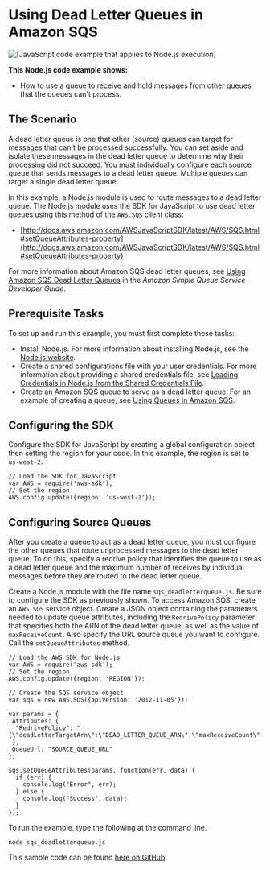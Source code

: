 # Using Dead Letter Queues in Amazon SQS<a name="sqs-examples-dead-letter-queues"></a>

![\[JavaScript code example that applies to Node.js execution\]](http://docs.aws.amazon.com/sdk-for-javascript/v2/developer-guide/images/nodeicon.png)

**This Node\.js code example shows:**
+ How to use a queue to receive and hold messages from other queues that the queues can't process\.

## The Scenario<a name="sqs-examples-dead-letter-queues-scenario"></a>

A dead letter queue is one that other \(source\) queues can target for messages that can't be processed successfully\. You can set aside and isolate these messages in the dead letter queue to determine why their processing did not succeed\. You must individually configure each source queue that sends messages to a dead letter queue\. Multiple queues can target a single dead letter queue\.

In this example, a Node\.js module is used to route messages to a dead letter queue\. The Node\.js module uses the SDK for JavaScript to use dead letter queues using this method of the `AWS.SQS` client class:
+ [http://docs.aws.amazon.com/AWSJavaScriptSDK/latest/AWS/SQS.html#setQueueAttributes-property](http://docs.aws.amazon.com/AWSJavaScriptSDK/latest/AWS/SQS.html#setQueueAttributes-property)

For more information about Amazon SQS dead letter queues, see [Using Amazon SQS Dead Letter Queues](http://docs.aws.amazon.com/AWSSimpleQueueService/latest/SQSDeveloperGuide/sqs-dead-letter-queues.html) in the *Amazon Simple Queue Service Developer Guide*\.

## Prerequisite Tasks<a name="sqs-examples-dead-letter-queues-prerequisites"></a>

To set up and run this example, you must first complete these tasks:
+ Install Node\.js\. For more information about installing Node\.js, see the [Node\.js website](https://nodejs.org)\.
+ Create a shared configurations file with your user credentials\. For more information about providing a shared credentials file, see [Loading Credentials in Node\.js from the Shared Credentials File](loading-node-credentials-shared.md)\.
+ Create an Amazon SQS queue to serve as a dead letter queue\. For an example of creating a queue, see [Using Queues in Amazon SQS](sqs-examples-using-queues.md)\.

## Configuring the SDK<a name="sqs-examples-dead-letter-queues-configure-sdk"></a>

Configure the SDK for JavaScript by creating a global configuration object then setting the region for your code\. In this example, the region is set to `us-west-2`\.

```
// Load the SDK for JavaScript
var AWS = require('aws-sdk');
// Set the region 
AWS.config.update({region: 'us-west-2'});
```

## Configuring Source Queues<a name="sqs-examples-dead-letter-queues-configuring-source-queues"></a>

After you create a queue to act as a dead letter queue, you must configure the other queues that route unprocessed messages to the dead letter queue\. To do this, specify a redrive policy that identifies the queue to use as a dead letter queue and the maximum number of receives by individual messages before they are routed to the dead letter queue\.

Create a Node\.js module with the file name `sqs_deadletterqueue.js`\. Be sure to configure the SDK as previously shown\. To access Amazon SQS, create an `AWS.SQS` service object\. Create a JSON object containing the parameters needed to update queue attributes, including the `RedrivePolicy` parameter that specifies both the ARN of the dead letter queue, as well as the value of `maxReceiveCount`\. Also specify the URL source queue you want to configure\. Call the `setQueueAttributes` method\.

```
// Load the AWS SDK for Node.js
var AWS = require('aws-sdk');
// Set the region 
AWS.config.update({region: 'REGION'});

// Create the SQS service object
var sqs = new AWS.SQS({apiVersion: '2012-11-05'});

var params = {
 Attributes: {
  "RedrivePolicy": "{\"deadLetterTargetArn\":\"DEAD_LETTER_QUEUE_ARN\",\"maxReceiveCount\":\"10\"}",
 },
 QueueUrl: "SOURCE_QUEUE_URL"
};

sqs.setQueueAttributes(params, function(err, data) {
  if (err) {
    console.log("Error", err);
  } else {
    console.log("Success", data);
  }
});
```

To run the example, type the following at the command line\.

```
node sqs_deadletterqueue.js
```

This sample code can be found [here on GitHub](https://github.com/awsdocs/aws-doc-sdk-examples/blob/master/javascript/example_code/sqs/sqs_deadletterqueue.js)\.
